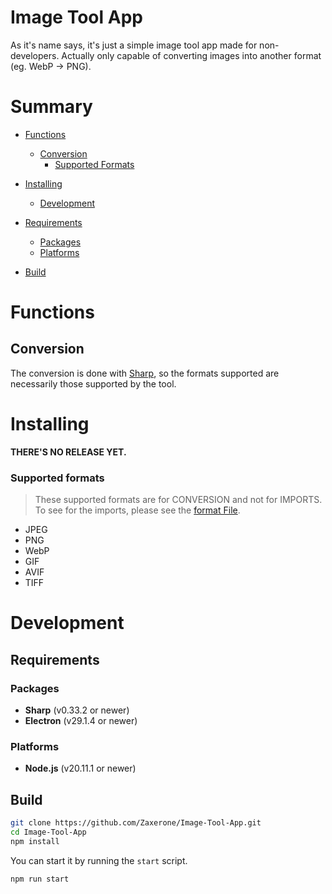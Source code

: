 # Image Tool App

As it's name says, it's just a simple image tool app made for non-developers. Actually only capable of converting images into another format (eg. WebP -> PNG).

# Summary

- [Functions](#functions)

  - [Conversion](#conversion)
    - [Supported Formats](#supported-formats)

- [Installing](#installing)

  - [Development](#development)

- [Requirements](#requirements)
  - [Packages](#packages)
  - [Platforms](#platforms)
- [Build](#build)

# Functions

## Conversion

The conversion is done with [Sharp](https://sharp.pixelplumbing.com), so the formats supported are necessarily those supported by the tool.

# Installing

**THERE'S NO RELEASE YET.**

### Supported formats

> These supported formats are for CONVERSION and not for IMPORTS. To see for the imports, please see the <a href="./formats.js">format File</a>.

- JPEG
- PNG
- WebP
- GIF
- AVIF
- TIFF

# Development

## Requirements

### Packages

- **Sharp** (v0.33.2 or newer)
- **Electron** (v29.1.4 or newer)

### Platforms

- **Node.js** (v20.11.1 or newer)

## Build

```sh
git clone https://github.com/Zaxerone/Image-Tool-App.git
cd Image-Tool-App
npm install
```

You can start it by running the `start` script.

```
npm run start
```
